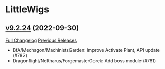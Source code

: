# LittleWigs

## [v9.2.24](https://github.com/BigWigsMods/LittleWigs/tree/v9.2.24) (2022-09-30)
[Full Changelog](https://github.com/BigWigsMods/LittleWigs/compare/v9.2.23...v9.2.24) [Previous Releases](https://github.com/BigWigsMods/LittleWigs/releases)

- BfA/Mechagon/MachinistsGarden: Improve Activate Plant, API update (#782)  
- Dragonflight/Neltharus/ForgemasterGorek: Add boss module (#781)  
